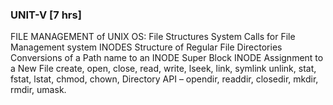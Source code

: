 ### UNIT-V [7 hrs]

FILE MANAGEMENT of UNIX OS:
File Structures
System Calls for File Management system
INODES
Structure of Regular File
Directories
Conversions of a Path
name to an INODE
Super
Block
INODE Assignment to a New File create, open, close, read, write, lseek, link, symlink unlink, stat, fstat, lstat, chmod, chown,
Directory API – opendir, readdir, closedir, mkdir, rmdir, umask.
